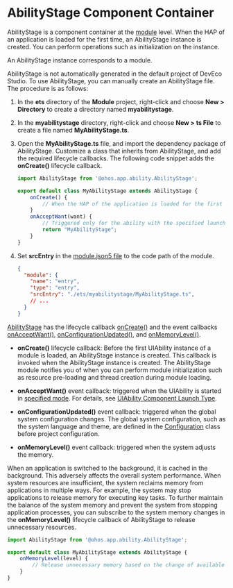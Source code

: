 # AbilityStage Component Container


AbilityStage is a component container at the [module](../quick-start/application-package-structure-stage.md) level. When the HAP of an application is loaded for the first time, an AbilityStage instance is created. You can perform operations such as initialization on the instance.


An AbilityStage instance corresponds to a module.


AbilityStage is not automatically generated in the default project of DevEco Studio. To use AbilityStage, you can manually create an AbilityStage file. The procedure is as follows:


1. In the **ets** directory of the **Module** project, right-click and choose **New > Directory** to create a directory named **myabilitystage**.

2. In the **myabilitystage** directory, right-click and choose **New > ts File** to create a file named **MyAbilityStage.ts**.

3. Open the **MyAbilityStage.ts** file, and import the dependency package of AbilityStage. Customize a class that inherits from AbilityStage, and add the required lifecycle callbacks. The following code snippet adds the **onCreate()** lifecycle callback.
   
   ```ts
   import AbilityStage from '@ohos.app.ability.AbilityStage';
   
   export default class MyAbilityStage extends AbilityStage {
       onCreate() {
           // When the HAP of the application is loaded for the first time, initialize the module.
       }
       onAcceptWant(want) {
           // Triggered only for the ability with the specified launch type.
           return "MyAbilityStage";
       }
   }
   ```
   
4. Set **srcEntry** in the [module.json5 file](../quick-start/module-configuration-file.md) to the code path of the module.
   ```json
   {
     "module": {
       "name": "entry",
       "type": "entry",
       "srcEntry": "./ets/myabilitystage/MyAbilityStage.ts",
       // ...
     }
   }
   ```


[AbilityStage](../reference/apis/js-apis-app-ability-abilityStage.md) has the lifecycle callback [onCreate()](../reference/apis/js-apis-app-ability-abilityStage.md#abilitystageoncreate) and the event callbacks [onAcceptWant()](../reference/apis/js-apis-app-ability-abilityStage.md#abilitystageonacceptwant), [onConfigurationUpdated()](../reference/apis/js-apis-app-ability-abilityStage.md#abilitystageonconfigurationupdate), and [onMemoryLevel()](../reference/apis/js-apis-app-ability-abilityStage.md#abilitystageonmemorylevel).


- **onCreate()** lifecycle callback: Before the first UIAbility instance of a module is loaded, an AbilityStage instance is created. This callback is invoked when the AbilityStage instance is created. The AbilityStage module notifies you of when you can perform module initialization such as resource pre-loading and thread creation during module loading.

- **onAcceptWant()** event callback: triggered when the UIAbility is started in [specified mode](uiability-launch-type.md#specified). For details, see [UIAbility Component Launch Type](uiability-launch-type.md).

- **onConfigurationUpdated()** event callback: triggered when the global system configuration changes. The global system configuration, such as the system language and theme, are defined in the [Configuration](../reference/apis/js-apis-app-ability-configuration.md) class before project configuration.

- **onMemoryLevel()** event callback: triggered when the system adjusts the memory.
  

When an application is switched to the background, it is cached in the background. This adversely affects the overall system performance. When system resources are insufficient, the system reclaims memory from applications in multiple ways. For example, the system may stop applications to release memory for executing key tasks. To further maintain the balance of the system memory and prevent the system from stopping application processes, you can subscribe to the system memory changes in the **onMemoryLevel()** lifecycle callback of AbilityStage to release unnecessary resources.


  ```ts
  import AbilityStage from '@ohos.app.ability.AbilityStage';
  
  export default class MyAbilityStage extends AbilityStage {
      onMemoryLevel(level) {
          // Release unnecessary memory based on the change of available system memory.
      }
  }
  ```
